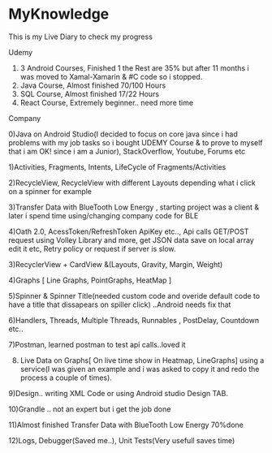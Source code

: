 # MyKnowledge

This is my Live Diary to check my progress

Udemy
1) 3 Android Courses,  Finished 1 the Rest are 35% but after 11 months i was moved to Xamal-Xamarin & #C code so i stopped.
2) Java Course, Almost finished 70/100 Hours
3) SQL  Course, Almost finished 17/22 Hours
4) React Course, Extremely beginner.. need more time

Company 

0)Java on Android Studio(I decided to focus on core java since i had problems with my job tasks so i bought UDEMY Course & to prove to myself that i am  OK! since i
  am a Junior), StackOverflow, Youtube, Forums etc

1)Activities, Fragments, Intents, LifeCycle of Fragments/Activities

2)RecycleView, RecycleView with different Layouts depending what i click on a spinner for example

3)Transfer Data with BlueTooth Low Energy , starting project was a client & later i spend time using/changing company code for BLE

4)Oath 2.0, AcessToken/RefreshToken ApiKey etc.., Api calls GET/POST request using Volley Library and more, get JSON data save on local array edit it etc,
  Retry policy or request if server is slow.

3)RecyclerView + CardView &(Layouts, Gravity, Margin, Weight)

4)Graphs [ Line Graphs, PointGraphs, HeatMap ] 

5)Spinner & Spinner Title(needed custom code and overide default code to have a title that dissapears on spiller click) ..Android needs fix that

6)Handlers, Threads, Multiple Threads, Runnables , PostDelay, Countdown etc..

7)Postman, learned postman to test api calls..loved it

8) Live Data on Graphs[ On live time show in Heatmap, LineGraphs] using a service(I was given an example and i was asked to copy it and redo the process a couple
   of times).

9)Design.. writing XML Code or using Android studio Design TAB.

10)Grandle .. not an expert but i get the job done

11)Almost finished Transfer Data with BlueTooth Low Energy 70%done

12)Logs, Debugger(Saved me..), Unit Tests(Very usefull saves time)
